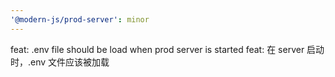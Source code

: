 ```yaml
---
'@modern-js/prod-server': minor
---
```


feat: .env file should be load when prod server is started
feat: 在 server 启动时，.env 文件应该被加载
